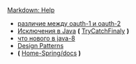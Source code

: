 [Markdown: Help](https://github.com/adam-p/markdown-here/wiki/Markdown-Cheatsheet)

* [различие между oauth-1 и oauth-2](различие%20между%20oauth-1%20и%20oauth-2.md)
* [Исключения в Java](Исключения%20в%20Java.md) **(** [TryCatchFinaly](https://github.com/Home-Spring/SpringFileUpload2/blob/master/src/test/java/com/journaldev/spring/TryCatchFinaly.java) **)**
* [что нового в java-8](что%20нового%20в%20java-8.md)
* [Design Patterns](Design%20Patterns.md)
* **(** [Home-Spring/docs](https://github.com/Home-Spring/docs) **)**
